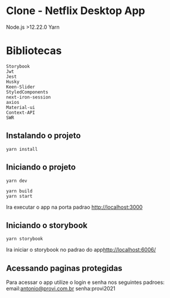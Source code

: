 # Clone - Netflix Desktop App

Node.js >12.22.0 
Yarn

# Bibliotecas
    Storybook
    Jwt
    Jest
    Husky
    Keen-Slider
    StyledComponents
    next-iron-session
    axios
    Material-ui
    Context-API
    SWR

## Instalando o projeto

    yarn install

## Iniciando o projeto
<!-- desenvolvimento -->
    yarn dev 
<!-- build -->
    yarn build
    yarn start

Ira executar o app na porta padrao [http://localhost:3000](http://localhost:3000)

## Iniciando o storybook

    yarn storybook

Ira iniciar o storybook no padrao do app[http://localhost:6006/](http://localhost:6006/)


## Acessando paginas protegidas

Para acessar o app utilize o login e senha nos seguintes padroes:
        email:antonio@provi.com.br
        senha:provi2021
